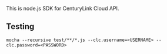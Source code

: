 This is node.js SDK for CenturyLink Cloud API.

Testing
-------
`mocha --recursive test/**/*.js --clc.username=<USERNAME> --clc.password=<PASSWORD>`

